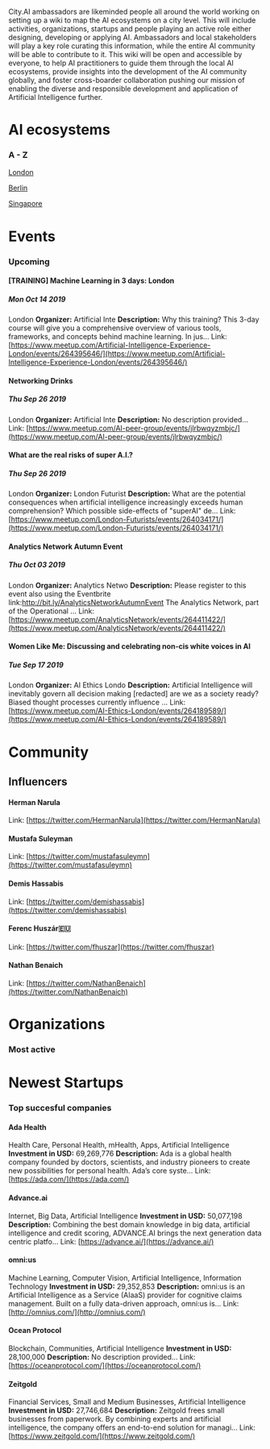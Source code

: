 <!-- TITLE: AI WIKI -->
<!-- SUBTITLE: Navigation -->

<p>City.AI ambassadors are likeminded people all around the world working on setting up a wiki to map the AI ecosystems on a city level. This will include activities, organizations, startups and people playing an active role either designing, developing or applying AI. Ambassadors and local stakeholders will play a key role curating this information, while the entire AI community will be able to contribute to it. This wiki will be open and accessible by everyone, to help AI practitioners to guide them through the local AI ecosystems, provide insights into the development of the AI community globally, and foster cross-boarder collaboration pushing our mission of enabling the diverse and responsible development and application of Artificial Intelligence further.
</p>

# AI ecosystems
### A - Z

[London](/london/home)

[Berlin](/berlin/home)

[Singapore](/singapore/home)



# Events
### Upcoming
<div class=events>

#### [TRAINING] Machine Learning in 3 days: London
##### Mon Oct 14 2019
London
**Organizer:** Artificial Inte
**Description:** Why this training? This 3-day course will give you a comprehensive overview of various tools, frameworks, and concepts behind machine learning. In jus...
Link: [https://www.meetup.com/Artificial-Intelligence-Experience-London/events/264395646/](https://www.meetup.com/Artificial-Intelligence-Experience-London/events/264395646/)

#### Networking Drinks
##### Thu Sep 26 2019
London
**Organizer:** Artificial Inte
**Description:** No description provided...
Link: [https://www.meetup.com/AI-peer-group/events/jlrbwqyzmbjc/](https://www.meetup.com/AI-peer-group/events/jlrbwqyzmbjc/)

#### What are the real risks of super A.I.?
##### Thu Sep 26 2019
London
**Organizer:** London Futurist
**Description:** What are the potential consequences when artificial intelligence increasingly exceeds human comprehension? Which possible side-effects of "superAI" de...
Link: [https://www.meetup.com/London-Futurists/events/264034171/](https://www.meetup.com/London-Futurists/events/264034171/)

#### Analytics Network Autumn Event
##### Thu Oct 03 2019
London
**Organizer:** Analytics Netwo
**Description:** Please register to this event also using the Eventbrite link:http://bit.ly/AnalyticsNetworkAutumnEvent The Analytics Network, part of the Operational ...
Link: [https://www.meetup.com/AnalyticsNetwork/events/264411422/](https://www.meetup.com/AnalyticsNetwork/events/264411422/)

#### Women Like Me: Discussing and celebrating non-cis white voices in AI
##### Tue Sep 17 2019
London
**Organizer:** AI Ethics Londo
**Description:** Artificial Intelligence will inevitably govern all decision making [redacted] are we as a society ready? Biased thought processes currently influence ...
Link: [https://www.meetup.com/AI-Ethics-London/events/264189589/](https://www.meetup.com/AI-Ethics-London/events/264189589/)


</div>

# Community
## Influencers
<div class=influencers>

#### Herman Narula
Link: [https://twitter.com/HermanNarula](https://twitter.com/HermanNarula)

#### Mustafa Suleyman
Link: [https://twitter.com/mustafasuleymn](https://twitter.com/mustafasuleymn)

#### Demis Hassabis
Link: [https://twitter.com/demishassabis](https://twitter.com/demishassabis)

#### Ferenc Huszár🇪🇺
Link: [https://twitter.com/fhuszar](https://twitter.com/fhuszar)

#### Nathan Benaich
Link: [https://twitter.com/NathanBenaich](https://twitter.com/NathanBenaich)


</div>

# Organizations
### Most active
<div class=organizations>


</div>

# Newest Startups
### Top succesful companies
<div class=startups>

#### Ada Health
Health Care, Personal Health, mHealth, Apps, Artificial Intelligence
**Investment in USD:** 69,269,776
**Description:** Ada is a global health company founded by doctors, scientists, and industry pioneers to create new possibilities for personal health. Ada’s core syste...
Link: [https://ada.com/](https://ada.com/)

#### Advance.ai
Internet, Big Data, Artificial Intelligence
**Investment in USD:** 50,077,198
**Description:** Combining the best domain knowledge in big data, artificial intelligence and credit scoring, ADVANCE.AI brings the next generation data centric platfo...
Link: [https://advance.ai/](https://advance.ai/)

#### omni:us
Machine Learning, Computer Vision, Artificial Intelligence, Information Technology
**Investment in USD:** 29,352,853
**Description:** omni:us is an Artificial Intelligence as a Service (AIaaS) provider for cognitive claims management. Built on a fully data-driven approach, omni:us is...
Link: [http://omnius.com/](http://omnius.com/)

#### Ocean Protocol
Blockchain, Communities, Artificial Intelligence
**Investment in USD:** 28,100,000
**Description:** No description provided...
Link: [https://oceanprotocol.com/](https://oceanprotocol.com/)

#### Zeitgold
Financial Services, Small and Medium Businesses, Artificial Intelligence
**Investment in USD:** 27,746,684
**Description:** Zeitgold frees small businesses from paperwork. By combining experts and artificial intelligence, the company offers an end-to-end solution for managi...
Link: [https://www.zeitgold.com/](https://www.zeitgold.com/)


</div>



